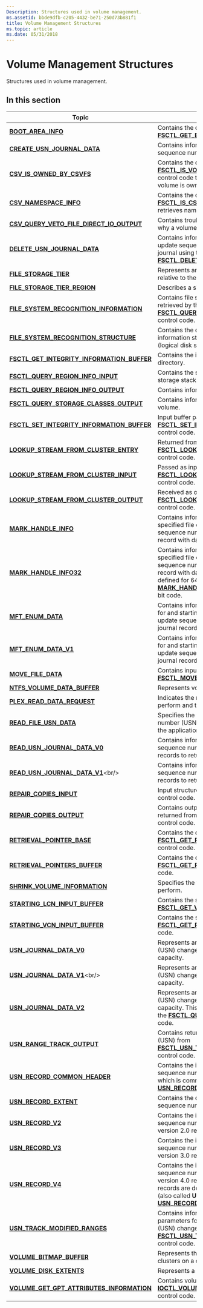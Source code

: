 ```yaml
---
Description: Structures used in volume management.
ms.assetid: bbde9dfb-c205-4432-be71-250d73b881f1
title: Volume Management Structures
ms.topic: article
ms.date: 05/31/2018
---
```


# Volume Management Structures

Structures used in volume management.

## In this section



| Topic                                                                                                   | Description                                                                                                                                                                                                                                                                                                             |
|---------------------------------------------------------------------------------------------------------|-------------------------------------------------------------------------------------------------------------------------------------------------------------------------------------------------------------------------------------------------------------------------------------------------------------------------|
| [**BOOT\_AREA\_INFO**](/windows/desktop/api/WinIoCtl/ns-winioctl-boot_area_info)<br/>                                                   | Contains the output for the [**FSCTL\_GET\_BOOT\_AREA\_INFO**](https://msdn.microsoft.com/en-us/library/Dd405525(v=VS.85).aspx) control code.<br/>                                                                                                                                                                                                   |
| [**CREATE\_USN\_JOURNAL\_DATA**](/windows/desktop/api/WinIoCtl/ns-winioctl-create_usn_journal_data)<br/>                            | Contains information that describes an update sequence number (USN) change journal.<br/>                                                                                                                                                                                                                          |
| [**CSV\_IS\_OWNED\_BY\_CSVFS**](/windows/desktop/api/WinIoCtl/ns-winioctl-csv_is_owned_by_csvfs)<br/>                                   | Contains the output for the [**FSCTL\_IS\_VOLUME\_OWNED\_BYCSVFS**](https://msdn.microsoft.com/en-us/library/Dn280520(v=VS.85).aspx) control code that determines whether a volume is owned by CSVFS.<br/>                                                                                                                                      |
| [**CSV\_NAMESPACE\_INFO**](/windows/desktop/api/WinIoCtl/ns-winioctl-csv_namespace_info)<br/>                                           | Contains the output for the [**FSCTL\_IS\_CSV\_FILE**](https://msdn.microsoft.com/en-us/library/Dn280518(v=VS.85).aspx) control code that retrieves namespace information for a file.<br/>                                                                                                                                                                  |
| [**CSV\_QUERY\_VETO\_FILE\_DIRECT\_IO\_OUTPUT**](/windows/desktop/api/WinIoCtl/ns-winioctl-csv_query_veto_file_direct_io_output)<br/>   | Contains troubleshooting information about why a volume is in redirected mode.<br/>                                                                                                                                                                                                                               |
| [**DELETE\_USN\_JOURNAL\_DATA**](/windows/desktop/api/WinIoCtl/ns-winioctl-delete_usn_journal_data)<br/>                            | Contains information on the deletion of an update sequence number (USN) change journal using the [**FSCTL\_DELETE\_USN\_JOURNAL**](https://msdn.microsoft.com/en-us/library/Aa364561(v=VS.85).aspx) control code.<br/>                                                                                                                               |
| [**FILE\_STORAGE\_TIER**](/windows/desktop/api/WinIoctl/ns-winioctl-file_storage_tier)<br/>                                             | Represents an identifier for the storage tier relative to the volume.<br/>                                                                                                                                                                                                                                        |
| [**FILE\_STORAGE\_TIER\_REGION**](/windows/desktop/api/WinIoctl/ns-winioctl-file_storage_tier_region)<br/>                              | Describes a single storage tier region.<br/>                                                                                                                                                                                                                                                                      |
| [**FILE\_SYSTEM\_RECOGNITION\_INFORMATION**](/windows/desktop/api/WinIoCtl/ns-winioctl-file_system_recognition_information)<br/>        | Contains file system recognition information retrieved by the [**FSCTL\_QUERY\_FILE\_SYSTEM\_RECOGNITION**](https://msdn.microsoft.com/en-us/library/Dd442655(v=VS.85).aspx) control code.<br/>                                                                                                                                           |
| [**FILE\_SYSTEM\_RECOGNITION\_STRUCTURE**](file-system-recognition-structure.md)<br/>            | Contains the on-disk file system recognition information stored in the volume's boot sector (logical disk sector zero).<br/>                                                                                                                                                                                      |
| [**FSCTL\_GET\_INTEGRITY\_INFORMATION\_BUFFER**](/windows/desktop/api/WinIoCtl/ns-winioctl-fsctl_get_integrity_information_buffer)<br/> | Contains the integrity information for a file or directory.<br/>                                                                                                                                                                                                                                                  |
| [**FSCTL\_QUERY\_REGION\_INFO\_INPUT**](/windows/desktop/api/WinIoctl/ns-winioctl-fsctl_query_region_info_input)<br/>                   | Contains the storage tier regions from the storage stack for a particular volume.<br/>                                                                                                                                                                                                                            |
| [**FSCTL\_QUERY\_REGION\_INFO\_OUTPUT**](/windows/desktop/api/WinIoctl/ns-winioctl-fsctl_query_region_info_output)<br/>                 | Contains information for one or more regions.<br/>                                                                                                                                                                                                                                                                |
| [**FSCTL\_QUERY\_STORAGE\_CLASSES\_OUTPUT**](/windows/desktop/api/WinIoctl/ns-winioctl-fsctl_query_storage_classes_output)<br/>         | Contains information for all tiers of a specific volume.<br/>                                                                                                                                                                                                                                                     |
| [**FSCTL\_SET\_INTEGRITY\_INFORMATION\_BUFFER**](/windows/desktop/api/WinIoCtl/ns-winioctl-fsctl_set_integrity_information_buffer)<br/> | Input buffer passed with the [**FSCTL\_SET\_INTEGRITY\_INFORMATION**](https://msdn.microsoft.com/en-us/library/Hh965609(v=VS.85).aspx) control code.<br/>                                                                                                                                                                                     |
| [**LOOKUP\_STREAM\_FROM\_CLUSTER\_ENTRY**](/windows/desktop/api/WinIoCtl/ns-winioctl-lookup_stream_from_cluster_entry)<br/>             | Returned from the [**FSCTL\_LOOKUP\_STREAM\_FROM\_CLUSTER**](https://msdn.microsoft.com/en-us/library/Ff951637(v=VS.85).aspx) control code.<br/>                                                                                                                                                                                             |
| [**LOOKUP\_STREAM\_FROM\_CLUSTER\_INPUT**](/windows/desktop/api/WinIoCtl/ns-winioctl-lookup_stream_from_cluster_input)<br/>             | Passed as input to the [**FSCTL\_LOOKUP\_STREAM\_FROM\_CLUSTER**](https://msdn.microsoft.com/en-us/library/Ff951637(v=VS.85).aspx) control code.<br/>                                                                                                                                                                                        |
| [**LOOKUP\_STREAM\_FROM\_CLUSTER\_OUTPUT**](/windows/desktop/api/WinIoCtl/ns-winioctl-lookup_stream_from_cluster_output)<br/>           | Received as output from the [**FSCTL\_LOOKUP\_STREAM\_FROM\_CLUSTER**](https://msdn.microsoft.com/en-us/library/Ff951637(v=VS.85).aspx) control code.<br/>                                                                                                                                                                                   |
| [**MARK\_HANDLE\_INFO**](/windows/desktop/api/WinIoCtl/ns-winioctl-mark_handle_info)<br/>                                           | Contains information that is used to mark a specified file or directory, and its update sequence number (USN) change journal record with data about changes.<br/>                                                                                                                                                 |
| [**MARK\_HANDLE\_INFO32**](/windows/desktop/api/WinIoCtl/ns-winioctl-mark_handle_info32)<br/>                                           | Contains information that is used to mark a specified file or directory, and its update sequence number (USN) change journal record with data about changes. This is only defined for 64-bit code and exists to interpret [**MARK\_HANDLE\_INFO**](/windows/desktop/api/WinIoCtl/ns-winioctl-mark_handle_info) structures sent by 32-bit code.<br/> |
| [**MFT\_ENUM\_DATA**](/windows/desktop/api/WinIoCtl/ns-winioctl-mft_enum_data_v0)<br/>                                                 | Contains information defining the boundaries for and starting place of an enumeration of update sequence number (USN) change journal records.<br/>                                                                                                                                                                |
| [**MFT\_ENUM\_DATA\_V1**](/windows/desktop/api/WinIoCtl/ns-winioctl-mft_enum_data_v1)<br/>                                              | Contains information defining the boundaries for and starting place of an enumeration of update sequence number (USN) change journal records for ReFS volumes.<br/>                                                                                                                                               |
| [**MOVE\_FILE\_DATA**](/windows/desktop/api/WinIoCtl/ns-winioctl-move_file_data)<br/>                                               | Contains input data for the [**FSCTL\_MOVE\_FILE**](https://msdn.microsoft.com/en-us/library/Aa364577(v=VS.85).aspx) control code.<br/>                                                                                                                                                                                                                       |
| [**NTFS\_VOLUME\_DATA\_BUFFER**](/windows/desktop/api/WinIoCtl/ns-winioctl-ntfs_extended_volume_data)<br/>                            | Represents volume data. <br/>                                                                                                                                                                                                                                                                                     |
| [**PLEX\_READ\_DATA\_REQUEST**](/windows/desktop/api/WinIoCtl/ns-winioctl-plex_read_data_request)<br/>                              | Indicates the range of the read operation to perform and the plex from which to read.<br/>                                                                                                                                                                                                                        |
| [**READ\_FILE\_USN\_DATA**](/windows/desktop/api/WinIoCtl/ns-winioctl-read_file_usn_data)<br/>                                          | Specifies the versions of the update sequence number (USN) change journal supported by the application.<br/>                                                                                                                                                                                                      |
| [**READ\_USN\_JOURNAL\_DATA\_V0**](/windows/desktop/api/WinIoCtl/ns-winioctl-read_usn_journal_data_v0)<br/>                            | Contains information defining a set of update sequence number (USN) change journal records to return to the calling process.<br/>                                                                                                                                                                                 |
| [**READ\_USN\_JOURNAL\_DATA\_V1**](https://msdn.microsoft.com/en-us/library/Hh802706(v=VS.85).aspx)<br/>                             | Contains information defining a set of update sequence number (USN) change journal records to return to the calling process.<br/>                                                                                                                                                                                 |
| [**REPAIR\_COPIES\_INPUT**](/windows/desktop/api/WinIoCtl/ns-winioctl-repair_copies_input)<br/>                                         | Input structure for the [**FSCTL\_REPAIR\_COPIES**](https://msdn.microsoft.com/en-us/library/Hh965608(v=VS.85).aspx) control code.<br/>                                                                                                                                                                                                                   |
| [**REPAIR\_COPIES\_OUTPUT**](/windows/desktop/api/WinIoCtl/ns-winioctl-repair_copies_output)<br/>                                       | Contains output of a repair copies operation returned from the [**FSCTL\_REPAIR\_COPIES**](https://msdn.microsoft.com/en-us/library/Hh965608(v=VS.85).aspx) control code.<br/>                                                                                                                                                                            |
| [**RETRIEVAL\_POINTER\_BASE**](/windows/desktop/api/WinIoCtl/ns-winioctl-retrieval_pointer_base)<br/>                                   | Contains the output for the [**FSCTL\_GET\_RETRIEVAL\_POINTER\_BASE**](https://msdn.microsoft.com/en-us/library/Dd405526(v=VS.85).aspx) control code.<br/>                                                                                                                                                                                   |
| [**RETRIEVAL\_POINTERS\_BUFFER**](/windows/desktop/api/WinIoCtl/ns-winioctl-retrieval_pointers_buffer)<br/>                         | Contains the output for the [**FSCTL\_GET\_RETRIEVAL\_POINTERS**](https://msdn.microsoft.com/en-us/library/Aa364572(v=VS.85).aspx) control code.<br/>                                                                                                                                                                                            |
| [**SHRINK\_VOLUME\_INFORMATION**](/windows/desktop/api/WinIoCtl/ns-winioctl-shrink_volume_information)<br/>                             | Specifies the volume shrink operation to perform.<br/>                                                                                                                                                                                                                                                            |
| [**STARTING\_LCN\_INPUT\_BUFFER**](/windows/desktop/api/WinIoCtl/ns-winioctl-starting_lcn_input_buffer)<br/>                        | Contains the starting LCN to the [**FSCTL\_GET\_VOLUME\_BITMAP**](https://msdn.microsoft.com/en-us/library/Aa364573(v=VS.85).aspx) control code.<br/>                                                                                                                                                                                                 |
| [**STARTING\_VCN\_INPUT\_BUFFER**](/windows/desktop/api/WinIoCtl/ns-winioctl-starting_vcn_input_buffer)<br/>                        | Contains the starting VCN to the [**FSCTL\_GET\_RETRIEVAL\_POINTERS**](https://msdn.microsoft.com/en-us/library/Aa364572(v=VS.85).aspx) control code.<br/>                                                                                                                                                                                       |
| [**USN\_JOURNAL\_DATA\_V0**](/windows/desktop/api/WinIoCtl/ns-winioctl-usn_journal_data_v0)<br/>                                       | Represents an update sequence number (USN) change journal, its records, and its capacity.<br/>                                                                                                                                                                                                                    |
| [**USN\_JOURNAL\_DATA\_V1**](https://msdn.microsoft.com/en-us/library/Hh802707(v=VS.85).aspx)<br/>                                        | Represents an update sequence number (USN) change journal, its records, and its capacity.<br/>                                                                                                                                                                                                                    |
| [**USN\_JOURNAL\_DATA\_V2**](/windows/desktop/api/WinIoCtl/ns-winioctl-usn_journal_data_v2)<br/>                                        | Represents an update sequence number (USN) change journal, its records, and its capacity. This structure is the output buffer for the [**FSCTL\_QUERY\_USN\_JOURNAL**](https://msdn.microsoft.com/en-us/library/Aa364583(v=VS.85).aspx) control code.<br/>                                                                                            |
| [**USN\_RANGE\_TRACK\_OUTPUT**](/windows/desktop/api/WinIoCtl/ns-winioctl-usn_range_track_output)<br/>                                  | Contains returned update sequence number (USN) from [**FSCTL\_USN\_TRACK\_MODIFIED\_RANGES**](https://msdn.microsoft.com/en-us/library/Mt684959(v=VS.85).aspx) control code.<br/>                                                                                                                                                             |
| [**USN\_RECORD\_COMMON\_HEADER**](/windows/desktop/api/WinIoCtl/ns-winioctl-usn_record_common_header)<br/>                              | Contains the information for an update sequence number (USN) common header which is common through [**USN\_RECORD\_V2**](/windows/desktop/api/WinIoCtl/ns-winioctl-usn_record_v2), [**USN\_RECORD\_V3**](/windows/desktop/api/WinIoCtl/ns-winioctl-usn_record_v3) and [**USN\_RECORD\_V4**](/windows/desktop/api/WinIoCtl/ns-winioctl-usn_record_v4).<br/>                                                                         |
| [**USN\_RECORD\_EXTENT**](/windows/desktop/api/WinIoCtl/ns-winioctl-usn_record_extent)<br/>                                             | Contains the offset and length for an update sequence number (USN) record extent.<br/>                                                                                                                                                                                                                            |
| [**USN\_RECORD\_V2**](/windows/desktop/api/WinIoCtl/ns-winioctl-usn_record_v2)<br/>                                                    | Contains the information for an update sequence number (USN) change journal version 2.0 record.<br/>                                                                                                                                                                                                              |
| [**USN\_RECORD\_V3**](/windows/desktop/api/WinIoCtl/ns-winioctl-usn_record_v3)<br/>                                                     | Contains the information for an update sequence number (USN) change journal version 3.0 record.<br/>                                                                                                                                                                                                              |
| [**USN\_RECORD\_V4**](/windows/desktop/api/WinIoCtl/ns-winioctl-usn_record_v4)<br/>                                                     | Contains the information for an update sequence number (USN) change journal version 4.0 record. The version 2.0 and 3.0 records are defined by the [**USN\_RECORD\_V2**](/windows/desktop/api/WinIoCtl/ns-winioctl-usn_record_v2) (also called **USN\_RECORD**) and [**USN\_RECORD\_V3**](/windows/desktop/api/WinIoCtl/ns-winioctl-usn_record_v3) structures respectively.<br/>             |
| [**USN\_TRACK\_MODIFIED\_RANGES**](/windows/desktop/api/WinIoCtl/ns-winioctl-usn_track_modified_ranges)<br/>                            | Contains information on range tracking parameters for an update sequence number (USN) change journal using the [**FSCTL\_USN\_TRACK\_MODIFIED\_RANGES**](https://msdn.microsoft.com/en-us/library/Mt684959(v=VS.85).aspx) control code.<br/>                                                                                                  |
| [**VOLUME\_BITMAP\_BUFFER**](/windows/desktop/api/WinIoCtl/ns-winioctl-volume_bitmap_buffer)<br/>                                   | Represents the occupied and available clusters on a disk.<br/>                                                                                                                                                                                                                                                    |
| [**VOLUME\_DISK\_EXTENTS**](/windows/desktop/api/WinIoCtl/ns-winioctl-volume_disk_extents)<br/>                                     | Represents a physical location on a disk.<br/>                                                                                                                                                                                                                                                                    |
| [**VOLUME\_GET\_GPT\_ATTRIBUTES\_INFORMATION**](/windows/desktop/api/WinIoCtl/ns-winioctl-volume_get_gpt_attributes_information)<br/>   | Contains volume attributes retrieved with the [**IOCTL\_VOLUME\_GET\_GPT\_ATTRIBUTES**](/windows/desktop/api/WinIoCtl/ni-winioctl-ioctl_volume_get_gpt_attributes) control code.<br/>                                                                                                                                                                   |



 

 

 




